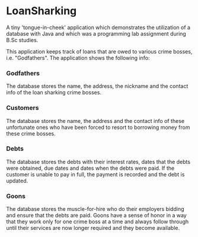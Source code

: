 # LoanSharking
A tiny 'tongue-in-cheek' application which demonstrates the utilization of a database with Java and which was a programming lab assignment during B.Sc studies.

This application keeps track of loans that are owed to various crime bosses, i.e. "Godfathers". The application shows the following info:

### Godfathers

The database stores the name, the address, the nickname and the contact info of the loan sharking crime bosses.

### Customers

The database stores the name, the address and the contact info of these unfortunate ones who have been forced to resort to borrowing money from these crime bosses.

### Debts

The database stores the debts with their interest rates, dates that the debts were obtained, due dates and dates when the debts were paid. If the customer is unable to pay in full, the payment is recorded and the debt is updated.

### Goons

The database stores the muscle-for-hire who do their employers bidding and ensure that the debts are paid. Goons have a sense of honor in a way that they work only for one crime boss at a time and always follow through until their services are now longer required and they become available.
